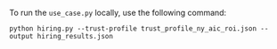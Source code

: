 To run the `use_case.py` locally, use the following command:

`python hiring.py --trust-profile trust_profile_ny_aic_roi.json --output hiring_results.json`